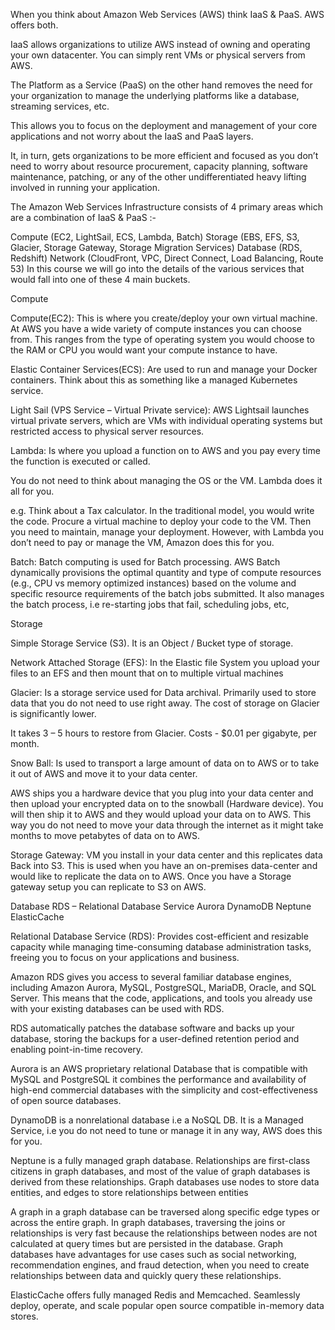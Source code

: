 When you think about Amazon Web Services (AWS) think IaaS & PaaS. AWS offers both.

IaaS allows organizations to utilize AWS instead of owning and operating your own datacenter. You can simply rent VMs or physical servers from AWS.

The Platform as a Service (PaaS) on the other hand removes the need for your organization to manage the underlying platforms like a database, streaming services, etc.

This allows you to focus on the deployment and management of your core applications and not worry about the IaaS and PaaS layers.

It, in turn, gets organizations to be more efficient and focused as you don’t need to worry about resource procurement, capacity planning, software maintenance, patching, or any of the other undifferentiated heavy lifting involved in running your application.

The Amazon Web Services Infrastructure consists of 4 primary areas which are a combination of IaaS & PaaS :-

Compute (EC2, LightSail, ECS, Lambda, Batch)
Storage (EBS, EFS, S3, Glacier, Storage Gateway, Storage Migration Services)
Database (RDS, Redshift)
Network (CloudFront, VPC, Direct Connect, Load Balancing, Route 53)
In this course we will go into the details of the various services that would fall into one of these 4 main buckets.

Compute


Compute(EC2): This is where you create/deploy your own virtual machine. At AWS you have a wide variety of compute instances you can choose from. This ranges from the type of operating system you would choose to the RAM or CPU you would want your compute instance to have.



Elastic Container Services(ECS): Are used to run and manage your Docker containers. Think about this as something like a managed Kubernetes service.



Light Sail (VPS Service – Virtual Private service): AWS Lightsail launches virtual private servers, which are VMs with individual operating systems but restricted access to physical server resources.



Lambda: Is where you upload a function on to AWS and you pay every time the function is executed or called.

You do not need to think about managing the OS or the VM. Lambda does it all for you.

e.g. Think about a Tax calculator. In the traditional model, you would write the code. Procure a virtual machine to deploy your code to the VM. Then you need to maintain, manage your deployment. However, with Lambda you don’t need to pay or manage the VM, Amazon does this for you.



Batch: Batch computing is used for Batch processing. AWS Batch dynamically provisions the optimal quantity and type of compute resources (e.g., CPU vs memory optimized instances) based on the volume and specific resource requirements of the batch jobs submitted. It also manages the batch process, i.e re-starting jobs that fail, scheduling jobs, etc,

Storage


Simple Storage Service (S3). It is an Object / Bucket type of storage.



Network Attached Storage (EFS): In the Elastic file System you upload your files to an EFS and then mount that on to multiple virtual machines



Glacier: Is a storage service used for Data archival. Primarily used to store data that you do not need to use right away. The cost of storage on Glacier is significantly lower.

It takes 3 – 5 hours to restore from Glacier. Costs - $0.01 per gigabyte, per month.



Snow Ball: Is used to transport a large amount of data on to AWS or to take it out of AWS and move it to your data center.

AWS ships you a hardware device that you plug into your data center and then upload your encrypted data on to the snowball (Hardware device). You will then ship it to AWS and they would upload your data on to AWS. This way you do not need to move your data through the internet as it might take months to move petabytes of data on to AWS.



Storage Gateway: VM you install in your data center and this replicates data Back into S3. This is used when you have an on-premises data-center and would like to replicate the data on to AWS. Once you have a Storage gateway setup you can replicate to S3 on AWS.

Database
RDS – Relational Database Service
Aurora
DynamoDB
Neptune
ElasticCache


Relational Database Service (RDS): Provides cost-efficient and resizable capacity while managing time-consuming database administration tasks, freeing you to focus on your applications and business.

Amazon RDS gives you access to several familiar database engines, including Amazon Aurora, MySQL, PostgreSQL, MariaDB, Oracle, and SQL Server. This means that the code, applications, and tools you already use with your existing databases can be used with RDS.

RDS automatically patches the database software and backs up your database, storing the backups for a user-defined retention period and enabling point-in-time recovery.

Aurora is an AWS proprietary relational Database that is compatible with MySQL and PostgreSQL it combines the performance and availability of high-end commercial databases with the simplicity and cost-effectiveness of open source databases.



DynamoDB is a nonrelational database i.e a NoSQL DB. It is a Managed Service, i.e you do not need to tune or manage it in any way, AWS does this for you.

Neptune is a fully managed graph database. Relationships are first-class citizens in graph databases, and most of the value of graph databases is derived from these relationships. Graph databases use nodes to store data entities, and edges to store relationships between entities

A graph in a graph database can be traversed along specific edge types or across the entire graph. In graph databases, traversing the joins or relationships is very fast because the relationships between nodes are not calculated at query times but are persisted in the database. Graph databases have advantages for use cases such as social networking, recommendation engines, and fraud detection, when you need to create relationships between data and quickly query these relationships.



ElasticCache offers fully managed Redis and Memcached. Seamlessly deploy, operate, and scale popular open source compatible in-memory data stores.



